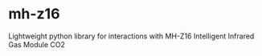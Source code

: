 # mh-z16
Lightweight python library for interactions with MH-Z16 Intelligent Infrared Gas Module CO2
